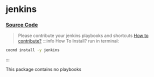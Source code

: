 # jenkins
### [ Source Code ](https://github.com/cocmd/hub/tree/master/packages/jenkins)
> Please contribute your jenkins playbooks and shortcuts
> [How to contribute?](https://cocmd.org/docs/contributing)
:::info How To Install?
run in terminal:
```bash
cocmd install -y jenkins
```
:::


This package contains no playbooks


